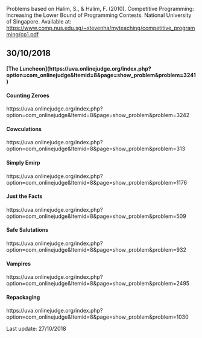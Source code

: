 <p>Problems based on Halim, S., & Halim, F. (2010). Competitive Programming: Increasing the Lower 
            Bound of Programming Contests. National University of Singapore. Available at: 
            <a href="https://www.comp.nus.edu.sg/~stevenha/myteaching/competitive_programming/cp1.pdf">
              https://www.comp.nus.edu.sg/~stevenha/myteaching/competitive_programming/cp1.pdf
            </a>
 </p>
 
## 30/10/2018
  <h4>[The Luncheon](https://uva.onlinejudge.org/index.php?option=com_onlinejudge&Itemid=8&page=show_problem&problem=3241)</h4>
   

  <h4>Counting Zeroes</h4>
    https://uva.onlinejudge.org/index.php?option=com_onlinejudge&Itemid=8&page=show_problem&problem=3242

  <h4>Cowculations</h4>
    https://uva.onlinejudge.org/index.php?option=com_onlinejudge&Itemid=8&page=show_problem&problem=313
  
  <h4>Simply Emirp</h4>
    https://uva.onlinejudge.org/index.php?option=com_onlinejudge&Itemid=8&page=show_problem&problem=1176
    
  <h4>Just the Facts</h4>
    https://uva.onlinejudge.org/index.php?option=com_onlinejudge&Itemid=8&page=show_problem&problem=509
  
  <h4>Safe Salutations</h4>
    https://uva.onlinejudge.org/index.php?option=com_onlinejudge&Itemid=8&page=show_problem&problem=932
    
  <h4>Vampires</h4>
    https://uva.onlinejudge.org/index.php?option=com_onlinejudge&Itemid=8&page=show_problem&problem=2495
    
  <h4>Repackaging</h4>
    https://uva.onlinejudge.org/index.php?option=com_onlinejudge&Itemid=8&page=show_problem&problem=1030

Last update: 27/10/2018
